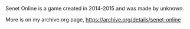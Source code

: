 Senet Online is a game created in 2014-2015 and was made by unknown.

More is on my archive.org page,
https://archive.org/details/senet-online
